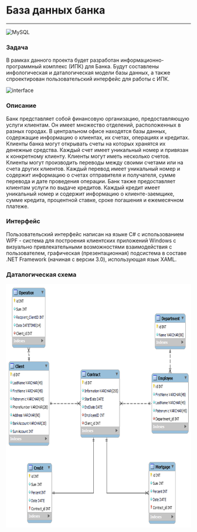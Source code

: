 # База данных банка 
---
![MySQL](https://img.shields.io/badge/mysql-%2300f.svg?style=for-the-badge&logo=mysql&logoColor=white)

### Задача
В рамках данного проекта будет разработан информационно-программный комплекс (ИПК) для Банка. Будут составлены инфологическая и даталогическая модели базы данных, а также спроектирован пользовательский интерфейс для работы с ИПК.

<img src="assets/interface.png" width="1920" height="460" alt="interface"/>

### Описание
Банк представляет собой финансовую организацию, предоставляющую услуги клиентам. Он имеет множество отделений, расположенных в разных городах. В центральном офисе находятся базы данных, содержащие информацию о клиентах, их счетах, операциях и кредитах.
Клиенты банка могут открывать счеты на которых хранятся их денежные средства. Каждый счет имеет уникальный номер и привязан к конкретному клиенту. Клиенты могут иметь несколько счетов.
Клиенты могут производить переводы между своими счетами или на счета других клиентов. Каждый перевод имеет уникальный номер и содержит информацию о счетах отправителя и получателя, сумме перевода и дате проведения операции.
Банк также предоставляет клиентам услуги по выдаче кредитов. Каждый кредит имеет уникальный номер и содержит информацию о клиенте-заемщике, сумме кредита, процентной ставке, сроке погашения и ежемесячном платеже.

### Интерфейс
Пользовательский интерфейс написан на языке C# с использованием WPF - система для построения клиентских приложений Windows с визуально привлекательными возможностями взаимодействия с пользователем, графическая (презентационная) подсистема в составе .NET Framework (начиная с версии 3.0), использующая язык XAML.

### Даталогическая схема

<img src="preview/photoModel.png" width="738" height="660" alt="photoModel"/>
